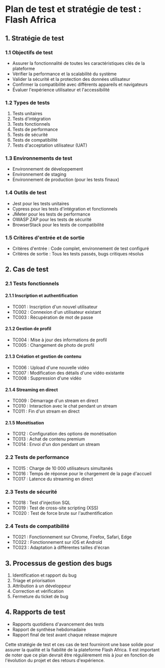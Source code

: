 # Plan de test et stratégie de test : Flash Africa

## 1. Stratégie de test

### 1.1 Objectifs de test
- Assurer la fonctionnalité de toutes les caractéristiques clés de la plateforme
- Vérifier la performance et la scalabilité du système
- Valider la sécurité et la protection des données utilisateur
- Confirmer la compatibilité avec différents appareils et navigateurs
- Évaluer l'expérience utilisateur et l'accessibilité

### 1.2 Types de tests
1. Tests unitaires
2. Tests d'intégration
3. Tests fonctionnels
4. Tests de performance
5. Tests de sécurité
6. Tests de compatibilité
7. Tests d'acceptation utilisateur (UAT)

### 1.3 Environnements de test
- Environnement de développement
- Environnement de staging
- Environnement de production (pour les tests finaux)

### 1.4 Outils de test
- Jest pour les tests unitaires
- Cypress pour les tests d'intégration et fonctionnels
- JMeter pour les tests de performance
- OWASP ZAP pour les tests de sécurité
- BrowserStack pour les tests de compatibilité

### 1.5 Critères d'entrée et de sortie
- Critères d'entrée : Code complet, environnement de test configuré
- Critères de sortie : Tous les tests passés, bugs critiques résolus

## 2. Cas de test

### 2.1 Tests fonctionnels

#### 2.1.1 Inscription et authentification
- TC001 : Inscription d'un nouvel utilisateur
- TC002 : Connexion d'un utilisateur existant
- TC003 : Récupération de mot de passe

#### 2.1.2 Gestion de profil
- TC004 : Mise à jour des informations de profil
- TC005 : Changement de photo de profil

#### 2.1.3 Création et gestion de contenu
- TC006 : Upload d'une nouvelle vidéo
- TC007 : Modification des détails d'une vidéo existante
- TC008 : Suppression d'une vidéo

#### 2.1.4 Streaming en direct
- TC009 : Démarrage d'un stream en direct
- TC010 : Interaction avec le chat pendant un stream
- TC011 : Fin d'un stream en direct

#### 2.1.5 Monétisation
- TC012 : Configuration des options de monétisation
- TC013 : Achat de contenu premium
- TC014 : Envoi d'un don pendant un stream

### 2.2 Tests de performance

- TC015 : Charge de 10 000 utilisateurs simultanés
- TC016 : Temps de réponse pour le chargement de la page d'accueil
- TC017 : Latence du streaming en direct

### 2.3 Tests de sécurité

- TC018 : Test d'injection SQL
- TC019 : Test de cross-site scripting (XSS)
- TC020 : Test de force brute sur l'authentification

### 2.4 Tests de compatibilité

- TC021 : Fonctionnement sur Chrome, Firefox, Safari, Edge
- TC022 : Fonctionnement sur iOS et Android
- TC023 : Adaptation à différentes tailles d'écran

## 3. Processus de gestion des bugs

1. Identification et rapport du bug
2. Triage et priorisation
3. Attribution à un développeur
4. Correction et vérification
5. Fermeture du ticket de bug

## 4. Rapports de test

- Rapports quotidiens d'avancement des tests
- Rapport de synthèse hebdomadaire
- Rapport final de test avant chaque release majeure

Cette stratégie de test et ces cas de test fourniront une base solide pour assurer la qualité et la fiabilité de la plateforme Flash Africa. Il est important de noter que ce plan devrait être régulièrement mis à jour en fonction de l'évolution du projet et des retours d'expérience.